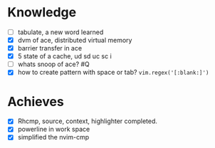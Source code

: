 # Knowledge
- [ ] tabulate, a new word learned
- [x] dvm of ace, distributed virtual memory
- [x] barrier transfer in ace
- [x] 5 state of a cache, ud sd uc sc i
- [ ] whats snoop of ace? #Q 
- [x] how to create pattern with space or tab? `vim.regex('[:blank:]')`

# Achieves
- [x] Rhcmp, source, context, highlighter completed.
- [x] powerline in work space
- [x] simplified the nvim-cmp